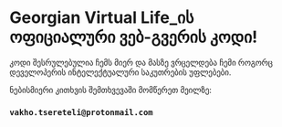 # Georgian Virtual Life_ის ოფიციალური ვებ-გვერის კოდი!

კოდი შესრულებულია ჩემს მიერ და მასზე ვრცელდება ჩემი როგორც დეველოპერის ინტელექტუალური საკუთრების უფლებები.


ნებისმიერი კითხვის შემთხვევაში მომწერეთ მეილზე:

### `vakho.tsereteli@protonmail.com`